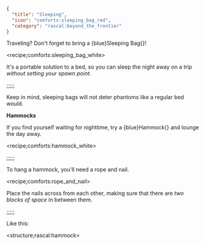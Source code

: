 ```json
{
  "title": "Sleeping",
  "icon": "comforts:sleeping_bag_red",
  "category": "rascal:beyond_the_frontier"
}
```

Traveling? Don't forget to bring a {blue}Sleeping Bag{}!

<recipe;comforts:sleeping_bag_white>

It's a portable solution to a bed, so you can sleep the night away on a trip *without 
setting your spawn point.*

;;;;;

Keep in mind, sleeping bags will not deter phantoms like a regular bed would.


**__Hammocks__**

If you find yourself waiting for nighttime, try a {blue}Hammock{} and lounge the day away.

<recipe;comforts:hammock_white>

;;;;;

To hang a hammock, you'll need a rope and nail.

<recipe;comforts:rope_and_nail>

Place the nails across from each other, making sure that there are *two blocks of space* in between them.

;;;;;

Like this:

<structure;rascal:hammock>